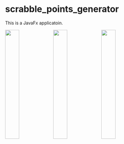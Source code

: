 # scrabble_points_generator

This is a JavaFx applicatoin.

<image src="Images/java1.jpg" width="30%" height=auto> <image src="Images/java2.jpg" width="30%" height=auto>
<image src="Images/java3.jpg" width="30%" height=auto>

